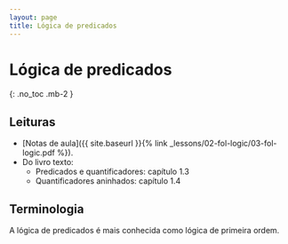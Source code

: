 ```yaml
---
layout: page
title: Lógica de predicados
---
```


# Lógica de predicados
{: .no_toc .mb-2 }

## Leituras

- [Notas de aula]({{ site.baseurl }}{% link _lessons/02-fol-logic/03-fol-logic.pdf %}).
- Do livro texto:
  - Predicados e quantificadores: capítulo 1.3
  - Quantificadores aninhados: capítulo 1.4

## Terminologia

A lógica de predicados é mais conhecida como lógica de primeira ordem.
